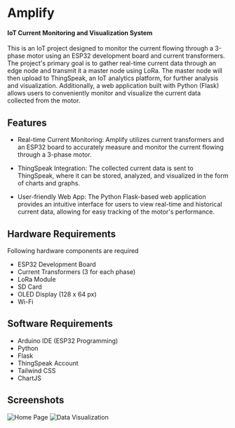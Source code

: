 # Amplify
#### IoT Current Monitoring and Visualization System

This is an IoT project designed to monitor the current flowing through a 3-phase motor using an ESP32 development board and current transformers. The project's primary goal is to gather real-time current data through an edge node and transmit it a master node using LoRa. The master node will then upload to ThingSpeak, an IoT analytics platform, for further analysis and visualization. Additionally, a web application built with Python (Flask) allows users to conveniently monitor and visualize the current data collected from the motor.

## Features

- Real-time Current Monitoring: Amplify utilizes current transformers and an ESP32 board to accurately measure and monitor the current flowing through a 3-phase motor.

- ThingSpeak Integration: The collected current data is sent to ThingSpeak, where it can be stored, analyzed, and visualized in the form of charts and graphs.

- User-friendly Web App: The Python Flask-based web application provides an intuitive interface for users to view real-time and historical current data, allowing for easy tracking of the motor's performance.


## Hardware Requirements

Following hardware components are required

- ESP32 Development Board
- Current Transformers (3 for each phase)
- LoRa Module
- SD Card
- OLED Display (128 x 64 px)
- Wi-Fi 

## Software Requirements

- Arduino IDE (ESP32 Programming)
- Python
- Flask
- ThingSpeak Account
- Tailwind CSS
- ChartJS

## Screenshots
![Home Page](https://imgur.com/otOiPh2.png)
![Data Visualization](https://imgur.com/O7mwho1.ong)

